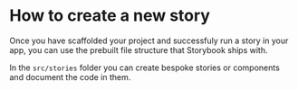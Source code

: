 # How to create a new story

Once you have scaffolded your project and successfuly run a story in your app, you can use the prebuilt file structure that Storybook ships with.

In the `src/stories` folder you can create bespoke stories or components and document the code in them.